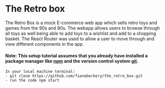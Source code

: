 # The Retro box 

The Retro Box is a mock E-commerce web app which sells retro toys and games from the 90s and 80s. The webapp allows users to browse through all toys as well being able to add toys to a wishlist and add to a shopping basket. The React Router was used to allow a user to move through and view different components in the app. 

#### Note: This setup tutorial assumes that you already have installed a package manager like <a href="https://www.npmjs.com/">npm</a> and the version control system <a href="https://git-scm.com/">git</a>.
```
In your local machine terminal:
- git clone https://github.com/fionaberkery/the_retro_box.git
- run the code npm start
```
